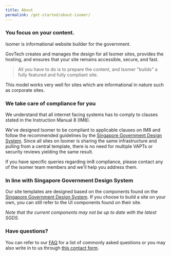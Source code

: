 ```yaml
---
title: About
permalink: /get-started/about-isomer/
---
```


### You focus on your content.

Isomer is informational website builder for the government. 

GovTech creates and manages the design for all Isomer sites, provides the hosting, and ensures that your site remains accessible, secure, and fast. 

> All you have to do is to prepare the content, and Isomer "builds" a fully featured and fully compliant site.

This model works very well for sites which are informational in nature such as corporate sites.

### We take care of compliance for you

We understand that all internet facing systems has to comply to clauses stated in the Instruction Manual 8 (IM8). 

We've designed Isomer to be compliant to applicable clauses on IM8 and follow the recommended guidelines by the [Singapore Government Design System](https://designsystem.gov.sg). Since all sites on Isomer is sharing the same infrastructure and pulling from a central template, there is no need for multiple VAPTs or security reviews yielding the same result.

If you have specific queries regarding im8 compliance, please contact any of the isomer team members and we'll help you address them. 

### In line with Singapore Government Design System

Our site templates are designed based on the components found on the [Singapore Government Design System](https://designsystem.tech.gov.sg). If you choose to build a site on your own, you can still refer to the UI components found on their site.

*Note that the current components may not be up to date with the latest SGDS.*

### Have questions?

You can refer to our [FAQ](/faq/) for a list of commonly asked questions or you may also write in to us through [this contact form](https://go.gov.sg/isomer-contact).



